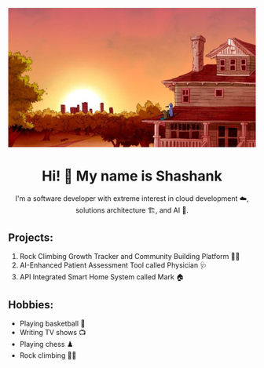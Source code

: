 <!DOCTYPE html>
<html lang="en">
<head>
  <meta charset="UTF-8">
  <meta name="viewport" content="width=device-width, initial-scale=1.0">
  <title>Shashank's Readme</title>
</head>
<body>
  <p align="center">
    <img src="wallpaper.jpg" alt="Wallpaper">
  </p>

  <h1 align="center">Hi! 👋 My name is Shashank</h1>

  <p align="center">
    I'm a software developer with extreme interest in cloud development ☁️, solutions architecture 🏗️, and AI 🤖.
  </p>

  <h2>Projects:</h2>
  <ol>
    <li>Rock Climbing Growth Tracker and Community Building Platform 🧗‍♂️</li>
    <li>AI-Enhanced Patient Assessment Tool called Physician 🩺</li>
    <li>API Integrated Smart Home System called Mark 🏠</li>
  </ol>

  <h2>Hobbies:</h2>
  <ul>
    <li>Playing basketball 🏀</li>
    <li>Writing TV shows 📺</li>
    <li>Playing chess ♟️</li>
    <li>Rock climbing 🧗‍♂️</li>
  </ul>
</body>
</html>
